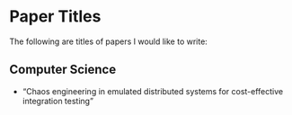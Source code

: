 # Paper Titles

The following are titles of papers I would like to write:

## Computer Science

- “Chaos engineering in emulated distributed systems for cost-effective integration testing”